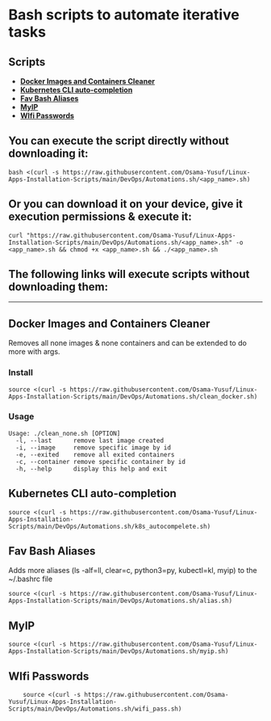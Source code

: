 # Bash scripts to automate iterative tasks  

## Scripts

- [**Docker Images and Containers Cleaner**](#docker-images-and-containers-cleaner)
- [**Kubernetes CLI auto-completion**](#kubernetes-cli-auto-completion)
- [**Fav Bash Aliases**](#fav-bash-aliases)
- [**MyIP**](#myip)
- [**WIfi Passwords**](#wifi-passwords)

## You can execute the script directly without downloading it:

```
bash <(curl -s https://raw.githubusercontent.com/Osama-Yusuf/Linux-Apps-Installation-Scripts/main/DevOps/Automations.sh/<app_name>.sh)
```

## Or you can download it on your device, give it execution permissions & execute it:

```
curl "https://raw.githubusercontent.com/Osama-Yusuf/Linux-Apps-Installation-Scripts/main/DevOps/Automations.sh/<app_name>.sh" -o <app_name>.sh && chmod +x <app_name>.sh && ./<app_name>.sh
```

## The following links will execute scripts without downloading them:
----

## Docker Images and Containers Cleaner
Removes all none images & none containers and can be extended to do more with args.

### Install
```
source <(curl -s https://raw.githubusercontent.com/Osama-Yusuf/Linux-Apps-Installation-Scripts/main/DevOps/Automations.sh/clean_docker.sh)
```

### Usage
```
Usage: ./clean_none.sh [OPTION]
  -l, --last      remove last image created
  -i, --image     remove specific image by id
  -e, --exited    remove all exited containers
  -c, --container remove specific container by id
  -h, --help      display this help and exit
```

## Kubernetes CLI auto-completion

```
source <(curl -s https://raw.githubusercontent.com/Osama-Yusuf/Linux-Apps-Installation-Scripts/main/DevOps/Automations.sh/k8s_autocompelete.sh)
```

## Fav Bash Aliases
Adds more aliases (ls -alf=ll, clear=c, python3=py, kubectl=kl, myip) to the ~/.bashrc file

```
source <(curl -s https://raw.githubusercontent.com/Osama-Yusuf/Linux-Apps-Installation-Scripts/main/DevOps/Automations.sh/alias.sh)
```

## MyIP

```
source <(curl -s https://raw.githubusercontent.com/Osama-Yusuf/Linux-Apps-Installation-Scripts/main/DevOps/Automations.sh/myip.sh)
```

## WIfi Passwords

```
    source <(curl -s https://raw.githubusercontent.com/Osama-Yusuf/Linux-Apps-Installation-Scripts/main/DevOps/Automations.sh/wifi_pass.sh)
```


